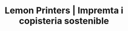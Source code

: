 ---
title: "Lemon Printers | Impremta i copisteria sostenible"
url: /barcelona/lemon-printers-impremta-i-copisteria-sostenible/
shop: Kopieren
---